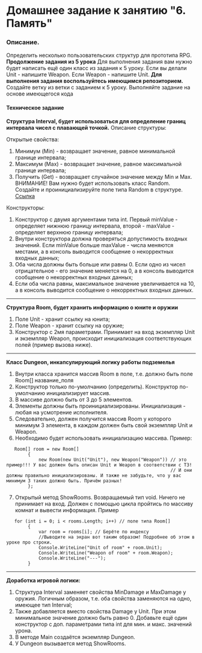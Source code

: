 # Домашнее задание к занятию "6. Память"

### Описание.

Определить несколько пользовательских структур для прототипа RPG. **Продолжение задания из 5 урока**
Для выполнения задания вам нужно будет написать ещё один класс из задания к 5 уроку. Если вы делали Unit - напишите Weapon. Если Weapon - напишите Unit.
**Для выполнения задания воспользуйтесь имеющимся репозиторием.** Создайте ветку из ветки с заданием к 5 уроку. Выполняйте задание на основе имеющегося кода

#### Техническое задание
**Структура Interval, будет использоваться для определение границ интервала чисел с плавающей точкой.** Описание структуры:

Открытые свойства:
1. Минимум (Min) - возвращает значение, равное минимальной границе интервала;
2. Максимум (Max) - возвращает значение, равное максимальной границе интервала;
3. Получить (Get) - возвращает случайное значение между Min и Max. ВНИМАНИЕ! Вам нужно будет использовать класс Random. Создайте и проинициализируйте поле типа Random в структуре. [Ссылка](https://learn.microsoft.com/en-us/dotnet/api/system.random?view=net-8.0)   
   
Конструкторы:
1. Конструктор с двумя аргументами типа int. Первый minValue - определяет нижнюю границу интервала, второй - maxValue - определяет верхнюю границу интервала;
4. Внутри конструктора должна проверяться допустимость входных значений. Если minValue больше maxValue - числа меняются местами, а в консоль выводится сообщение о некорректных входных данных;
5. Оба числа должны быть больше или равны 0. Если одно из чисел отрицательное - его значение меняется на 0, а в консоль выводится сообщение о некорректных входных данных;
6. Если оба числа равны, максимальное значение увеличивается на 10, а в консоль выводится сообщение о некорректных входных данных.
------------
**Структура Room, будет хранить информацию о юните и оружии**
1. Поле Unit - хранит ссылку на юнита;
2. Поле Weapon - хранит ссылку на оружие;
3. Конструктор с 2мя параметрами. Принимает на вход экземпляр Unit и экземпляр Weapon, происходит инициализация соответствующих полей (пример вызова ниже).

------------
**Класс Dungeon, инкапсулирующий логику работы подземелья**
1. Внутри класса хранится массив Room в поле, т.е. должно быть поле Room[] название_поля
2. Конструктор только по-умолчанию (определить). Конструктор по-умолчанию инициализирует массив.
3. В массиве должно быть от 3 до 5 элементов.
4. Элементы должны быть проинициализированы. Инициализация - любая на усмотрение исполнителя.
5. Следовательно, должен получится массив Room у которого минимум 3 элемента, в каждом должен быть свой экземпляр Unit и Weapon.
6. Необходимо будет использовать инициализацию массива. Пример:
```
   Room[] room = new Room[]
        {
            new Room(new Unit("Unit"), new Weapon("Weapon")) // это пример!!! У вас должен быть описан Unit и Weapon в соответствии с ТЗ!
                                                             // И они должны правильно инициализированы. И также не забудьте, что у вас минимум 3 таких должно быть. Причём разных!
        };
```
7. Открытый метод ShowRooms. Возвращаемый тип void. Ничего не принимает на вход. Должен с помощью цикла пройтись по массиву комнат и вывести информация. Пример

```
   for (int i = 0; i < rooms.Length; i++) // поле типа Room[]
        {
            var room = rooms[i]; // Берёте по индексу
            //Выводите на экран вот таким образом! Подробнее об этом в уроке про строки.
            Console.WriteLine("Unit of room" + room.Unit);
            Console.WriteLine("Weapon of room" + room.Weapon);
            Console.WriteLine("---");
        }
```
------------

**Доработка игровой логики:**
1. Структура Interval заменяет свойства MinDamage и MaxDamage у оружия. Логичным образом, т.е. оба свойства заменяются на одно, имеющее тип Interval;
2. Также добавляется вместо свойства Damage у Unit. При этом минимальное значение должно быть равно 0. Добавьте ещё один конструктор с доп. параметрами типа int для мин. и макс. значений урона.
3. В методе Main создаётся экземпляр Dungeon.
4. У Dungeon вызывается метод ShowRooms.
